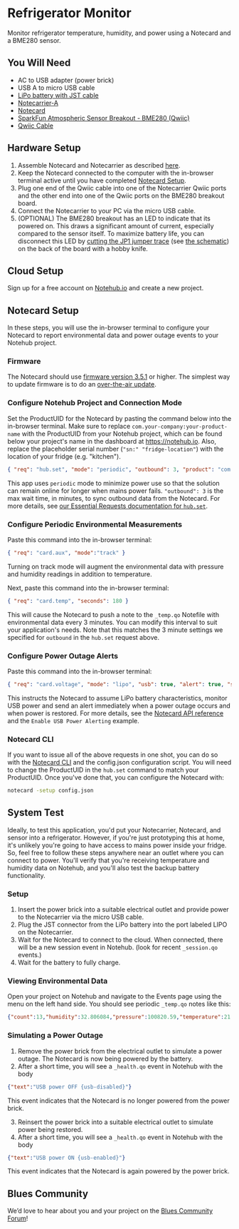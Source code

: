 # Refrigerator Monitor

Monitor refrigerator temperature, humidity, and power using a Notecard and a BME280 sensor.

## You Will Need

* AC to USB adapter (power brick)
* USB A to micro USB cable
* [LiPo battery with JST cable](https://shop.blues.io/products/5-000-mah-lipo-battery)
* [Notecarrier-A](https://shop.blues.io/collections/notecarrier/products/carr-al)
* [Notecard](https://blues.io/products/notecard/)
* [SparkFun Atmospheric Sensor Breakout - BME280 (Qwiic)](https://www.sparkfun.com/products/15440)
* [Qwiic Cable](https://www.sparkfun.com/products/14426)

## Hardware Setup

1. Assemble Notecard and Notecarrier as described [here](https://dev.blues.io/quickstart/notecard-quickstart/notecard-and-notecarrier-a/).
2. Keep the Notecard connected to the computer with the in-browser terminal active until you have completed [Notecard Setup](#notecard-setup).
3. Plug one end of the Qwiic cable into one of the Notecarrier Qwiic ports and the other end into one of the Qwiic ports on the BME280 breakout board.
4. Connect the Notecarrier to your PC via the micro USB cable.
5. (OPTIONAL) The BME280 breakout has an LED to indicate that its powered on. This draws a significant amount of current, especially compared to the sensor itself. To maximize battery life, you can disconnect this LED by [cutting the JP1 jumper trace](https://learn.sparkfun.com/tutorials/how-to-work-with-jumper-pads-and-pcb-traces/cutting-a-trace-between-jumper-pads) (see [the schematic](https://cdn.sparkfun.com/assets/0/9/6/b/4/Qwiic_BME280_Schematic_attempt2.pdf)) on the back of the board with a hobby knife.

## Cloud Setup

Sign up for a free account on [Notehub.io](https://notehub.io) and create a new project.

## Notecard Setup

In these steps, you will use the in-browser terminal to configure your Notecard to report environmental data and power outage events to your Notehub project.

### Firmware

The Notecard should use [firmware version 3.5.1](https://dev.blues.io/notecard/notecard-firmware-updates/#v3-5-1-october-7th-2022) or higher. The simplest way to update firmware is to do an [over-the-air update](https://dev.blues.io/notecard/notecard-firmware-updates/#ota-dfu-with-notehub).

### Configure Notehub Project and Connection Mode

Set the ProductUID for the Notecard by pasting the command below into the in-browser terminal. Make sure to replace `com.your-company:your-product-name` with the ProductUID from your Notehub project, which can be found below your project's name in the dashboard at https://notehub.io. Also, replace the placeholder serial number (`"sn:" "fridge-location"`) with the location of your fridge (e.g. "kitchen").

```json
{ "req": "hub.set", "mode": "periodic", "outbound": 3, "product": "com.your-company:your-product-name", "sn": "fridge-location", "body":{"app":"nf17"} }
```

This app uses `periodic` mode to minimize power use so that the solution can remain online for longer when mains power fails. `"outbound": 3` is the max wait time, in minutes, to sync outbound data from the Notecard. For more details, see [our Essential Requests documentation for `hub.set`](https://dev.blues.io/notecard/notecard-walkthrough/essential-requests/#notehub-configuration).

### Configure Periodic Environmental Measurements

Paste this command into the in-browser terminal:

```json
{ "req": "card.aux", "mode":"track" }
```

Turning on track mode will augment the environmental data with pressure and humidity readings in addition to temperature.

Next, paste this command into the in-browser terminal:

```json
{ "req": "card.temp", "seconds": 180 }
```

This will cause the Notecard to push a note to the `_temp.qo` Notefile with environmental data every 3 minutes. You can modify this interval to suit your application's needs. Note that this matches the 3 minute settings we specified for `outbound` in the `hub.set` request above.

### Configure Power Outage Alerts

Paste this command into the in-browser terminal:

```json
{ "req": "card.voltage", "mode": "lipo", "usb": true, "alert": true, "sync": true }
```

This instructs the Notecard to assume LiPo battery characteristics, monitor USB power and send an alert immediately when a power outage occurs and when power is restored. For more details, see the [Notecard API reference](https://dev.blues.io/api-reference/notecard-api/card-requests/#card-voltage) and the `Enable USB Power Alerting` example.

### Notecard CLI

If you want to issue all of the above requests in one shot, you can do so with the [Notecard CLI](https://dev.blues.io/tools-and-sdks/notecard-cli/) and the config.json configuration script. You will need to change the ProductUID in the `hub.set` command to match your ProductUID. Once you've done that, you can configure the Notecard with:

```sh
notecard -setup config.json
```

## System Test

Ideally, to test this application, you'd put your Notecarrier, Notecard, and sensor into a refrigerator. However, if you're just prototyping this at home, it's unlikely you're going to have access to mains power inside your fridge. So, feel free to follow these steps anywhere near an outlet where you can connect to power. You'll verify that you're receiving temperature and humidity data on Notehub, and you'll also test the backup battery functionality.

### Setup

1. Insert the power brick into a suitable electrical outlet and provide power to the Notecarrier via the micro USB cable.
2. Plug the JST connector from the LiPo battery into the port labeled LIPO on the Notecarrier.
3. Wait for the Notecard to connect to the cloud. When connected, there will be a new session event in Notehub. (look for recent `_session.qo` events.)
4. Wait for the battery to fully charge.

### Viewing Environmental Data

Open your project on Notehub and navigate to the Events page using the menu on the left hand side. You should see periodic `_temp.qo` notes like this:

```json
{"count":13,"humidity":32.806084,"pressure":100820.59,"temperature":21.802795,"voltage":5.1367188}
```

### Simulating a Power Outage

1. Remove the power brick from the electrical outlet to simulate a power outage. The Notecard is now being powered by the battery.
2. After a short time, you will see a  `_health.qo` event in Notehub with the body

```json
{"text":"USB power OFF {usb-disabled}"}
```

This event indicates that the Notecard is no longer powered from the power brick.

3. Reinsert the power brick into a suitable electrical outlet to simulate power being restored.
4. After a short time, you will see a  `_health.qo` event in Notehub with the body

```json
{"text":"USB power ON {usb-enabled}"}
```

This event indicates that the Notecard is again powered by the power brick.

## Blues Community

We’d love to hear about you and your project on the [Blues Community Forum](https://discuss.blues.io/)!
